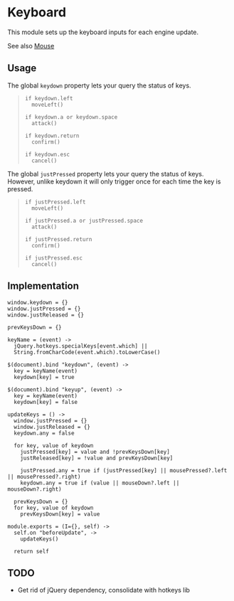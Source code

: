 Keyboard
========

This module sets up the keyboard inputs for each engine update.

See also [Mouse](./mouse)

Usage
-----

The global `keydown` property lets your query the status of keys.

>     if keydown.left
>       moveLeft()
>
>     if keydown.a or keydown.space
>       attack()
>
>     if keydown.return
>       confirm()
>
>     if keydown.esc
>       cancel()

The global `justPressed` property lets your query the status of keys. However,
unlike keydown it will only trigger once for each time the key is pressed.

>     if justPressed.left
>       moveLeft()
>
>     if justPressed.a or justPressed.space
>       attack()
>
>     if justPressed.return
>       confirm()
>
>     if justPressed.esc
>       cancel()

Implementation
--------------

    window.keydown = {}
    window.justPressed = {}
    window.justReleased = {}

    prevKeysDown = {}

    keyName = (event) ->
      jQuery.hotkeys.specialKeys[event.which] ||
      String.fromCharCode(event.which).toLowerCase()

    $(document).bind "keydown", (event) ->
      key = keyName(event)
      keydown[key] = true

    $(document).bind "keyup", (event) ->
      key = keyName(event)
      keydown[key] = false

    updateKeys = () ->
      window.justPressed = {}
      window.justReleased = {}
      keydown.any = false

      for key, value of keydown
        justPressed[key] = value and !prevKeysDown[key]
        justReleased[key] = !value and prevKeysDown[key]

        justPressed.any = true if (justPressed[key] || mousePressed?.left || mousePressed?.right)
        keydown.any = true if (value || mouseDown?.left || mouseDown?.right)

      prevKeysDown = {}
      for key, value of keydown
        prevKeysDown[key] = value

    module.exports = (I={}, self) ->
      self.on "beforeUpdate", ->
        updateKeys()

      return self

TODO
----

- Get rid of jQuery dependency, consolidate with hotkeys lib
